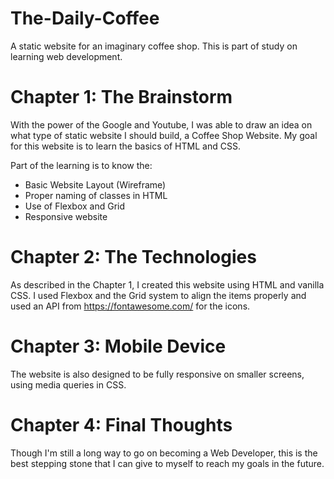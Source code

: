 # The-Daily-Coffee
A static website for an imaginary coffee shop. This is part of study on learning web development.

# Chapter 1: The Brainstorm
With the power of the Google and Youtube, I was able to draw an idea on what type of static website I should build, a Coffee Shop Website. My goal for this website is to learn the basics of HTML and CSS.

Part of the learning is to know the:
- Basic Website Layout (Wireframe)
- Proper naming of classes in HTML
- Use of Flexbox and Grid
- Responsive website

# Chapter 2: The Technologies
As described in the Chapter 1, I created this website using HTML and vanilla CSS. I used Flexbox and the Grid system to align the items properly and used an API from https://fontawesome.com/ for the icons.

# Chapter 3: Mobile Device
The website is also designed to be fully responsive on smaller screens, using media queries in CSS.

# Chapter 4: Final Thoughts
Though I'm still a long way to go on becoming a Web Developer, this is the best stepping stone that I can give to myself to reach my goals in the future.
